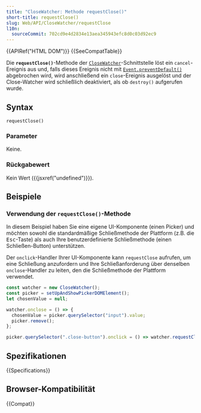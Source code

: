 ```yaml
---
title: "CloseWatcher: Methode requestClose()"
short-title: requestClose()
slug: Web/API/CloseWatcher/requestClose
l10n:
  sourceCommit: 702cd9e4d2834e13aea345943efc8d0c03d92ec9
---
```


{{APIRef("HTML DOM")}} {{SeeCompatTable}}

Die **`requestClose()`**-Methode der [`CloseWatcher`](/de/docs/Web/API/CloseWatcher)-Schnittstelle löst ein `cancel`-Ereignis aus und, falls dieses Ereignis nicht mit [`Event.preventDefault()`](/de/docs/Web/API/Event/preventDefault) abgebrochen wird, wird anschließend ein `close`-Ereignis ausgelöst und der Close-Watcher wird schließlich deaktiviert, als ob `destroy()` aufgerufen wurde.

## Syntax

```js-nolint
requestClose()
```

### Parameter

Keine.

### Rückgabewert

Kein Wert ({{jsxref("undefined")}}).

## Beispiele

### Verwendung der `requestClose()`-Methode

In diesem Beispiel haben Sie eine eigene UI-Komponente (einen Picker) und möchten sowohl die standardmäßige Schließmethode der Plattform (z.B. die <kbd>Esc</kbd>-Taste) als auch Ihre benutzerdefinierte Schließmethode (einen Schließen-Button) unterstützen.

Der `onclick`-Handler Ihrer UI-Komponente kann `requestClose` aufrufen, um eine Schließung anzufordern und Ihre Schließanforderung über denselben `onclose`-Handler zu leiten, den die Schließmethode der Plattform verwendet.

```js
const watcher = new CloseWatcher();
const picker = setUpAndShowPickerDOMElement();
let chosenValue = null;

watcher.onclose = () => {
  chosenValue = picker.querySelector("input").value;
  picker.remove();
};

picker.querySelector(".close-button").onclick = () => watcher.requestClose();
```

## Spezifikationen

{{Specifications}}

## Browser-Kompatibilität

{{Compat}}
